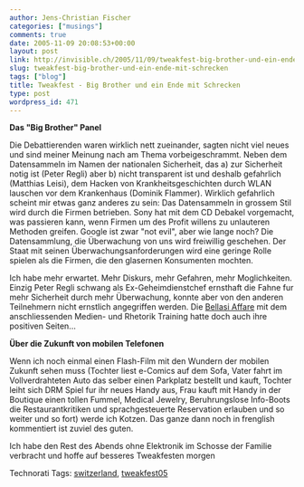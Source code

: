 ```yaml
---
author: Jens-Christian Fischer
categories: ["musings"]
comments: true
date: 2005-11-09 20:08:53+00:00
layout: post
link: http://invisible.ch/2005/11/09/tweakfest-big-brother-und-ein-ende-mit-schrecken/
slug: tweakfest-big-brother-und-ein-ende-mit-schrecken
tags: ["blog"]
title: Tweakfest - Big Brother und ein Ende mit Schrecken
type: post
wordpress_id: 471
---
```



**Das "Big Brother" Panel**



Die Debattierenden waren wirklich nett zueinander, sagten nicht viel neues und sind meiner Meinung nach am Thema vorbeigeschrammt. Neben dem Datensammeln im Namen der nationalen Sicherheit, das a) zur Sicherheit notig ist (Peter Regli) aber b) nicht transparent ist und deshalb gefahrlich (Matthias Leisi), dem Hacken von Krankheitsgeschichten durch WLAN lauschen vor dem Krankenhaus (Dominik Flammer). Wirklich gefahrlich scheint mir etwas ganz anderes zu sein: Das Datensammeln in grossem Stil wird durch die Firmen betrieben. Sony hat mit dem CD Debakel vorgemacht, was passieren kann, wenn Firmen um des Profit willens zu unlauteren Methoden greifen. Google ist zwar "not evil", aber wie lange noch? Die Datensammlung, die Überwachung von uns wird freiwillig geschehen. Der Staat mit seinen Überwachungsanforderungen wird eine geringe Rolle spielen als die Firmen, die den glasernen Konsumenten mochten.



Ich habe mehr erwartet. Mehr Diskurs, mehr Gefahren, mehr Moglichkeiten. Einzig Peter Regli schwang als Ex-Geheimdienstchef ernsthaft die Fahne fur mehr Sicherheit durch mehr Überwachung, konnte aber von den anderen Teilnehmern nicht ernstlich angegriffen werden. Die [Bellasi Affare](http://www.weltwoche.ch/artikel/?AssetID=4123&amp;CategoryID=60) mit dem anschliessenden Medien- und Rhetorik Training hatte doch auch ihre positiven Seiten...



**Über die Zukunft von mobilen Telefonen**



Wenn ich noch einmal einen Flash-Film mit den Wundern der mobilen Zukunft sehen muss (Tochter liest e-Comics auf dem Sofa, Vater fahrt im Vollverdrahteten Auto das selber einen Parkplatz bestellt und kauft, Tochter leiht sich DRM Spiel fur ihr neues Handy aus, Frau kauft mit Handy in der Boutique einen tollen Fummel, Medical Jewelry, Beruhrungslose Info-Boots die Restaurantkritiken und sprachgesteuerte Reservation erlauben und so weiter und so fort) werde ich Kotzen. Das ganze dann noch in frenglish kommentiert ist zuviel des guten.



Ich habe den Rest des Abends ohne Elektronik im Schosse der Familie verbracht und hoffe auf besseres Tweakfesten morgen





Technorati Tags: [switzerland](http://technorati.com/tag/switzerland), [tweakfest05](http://technorati.com/tag/tweakfest05)
